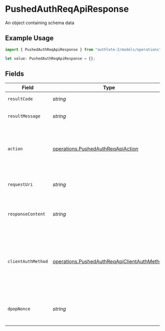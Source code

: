 # PushedAuthReqApiResponse

An object containing schema data

## Example Usage

```typescript
import { PushedAuthReqApiResponse } from "authlete-2/models/operations";

let value: PushedAuthReqApiResponse = {};
```

## Fields

| Field                                                                                                                                                                                                                                                                                                                       | Type                                                                                                                                                                                                                                                                                                                        | Required                                                                                                                                                                                                                                                                                                                    | Description                                                                                                                                                                                                                                                                                                                 |
| --------------------------------------------------------------------------------------------------------------------------------------------------------------------------------------------------------------------------------------------------------------------------------------------------------------------------- | --------------------------------------------------------------------------------------------------------------------------------------------------------------------------------------------------------------------------------------------------------------------------------------------------------------------------- | --------------------------------------------------------------------------------------------------------------------------------------------------------------------------------------------------------------------------------------------------------------------------------------------------------------------------- | --------------------------------------------------------------------------------------------------------------------------------------------------------------------------------------------------------------------------------------------------------------------------------------------------------------------------- |
| `resultCode`                                                                                                                                                                                                                                                                                                                | *string*                                                                                                                                                                                                                                                                                                                    | :heavy_minus_sign:                                                                                                                                                                                                                                                                                                          | The code which represents the result of the API call.                                                                                                                                                                                                                                                                       |
| `resultMessage`                                                                                                                                                                                                                                                                                                             | *string*                                                                                                                                                                                                                                                                                                                    | :heavy_minus_sign:                                                                                                                                                                                                                                                                                                          | A short message which explains the result of the API call.                                                                                                                                                                                                                                                                  |
| `action`                                                                                                                                                                                                                                                                                                                    | [operations.PushedAuthReqApiAction](../../models/operations/pushedauthreqapiaction.md)                                                                                                                                                                                                                                      | :heavy_minus_sign:                                                                                                                                                                                                                                                                                                          | The next action that the authorization server implementation should take. Any other value other than "CREATED" should be handled as unsuccessful result.                                                                                                                                                                    |
| `requestUri`                                                                                                                                                                                                                                                                                                                | *string*                                                                                                                                                                                                                                                                                                                    | :heavy_minus_sign:                                                                                                                                                                                                                                                                                                          | The request_uri created to the client to be used as request_uri on the authorize call.<br/>                                                                                                                                                                                                                                 |
| `responseContent`                                                                                                                                                                                                                                                                                                           | *string*                                                                                                                                                                                                                                                                                                                    | :heavy_minus_sign:                                                                                                                                                                                                                                                                                                          | The content that the authorization server implementation is to return to the client<br/>application.<br/>                                                                                                                                                                                                                   |
| `clientAuthMethod`                                                                                                                                                                                                                                                                                                          | [operations.PushedAuthReqApiClientAuthMethod](../../models/operations/pushedauthreqapiclientauthmethod.md)                                                                                                                                                                                                                  | :heavy_minus_sign:                                                                                                                                                                                                                                                                                                          | The client authentication method that the client application declares that it uses at the token<br/>endpoint. This property corresponds to `token_endpoint_auth_method` in [OpenID Connect Dynamic<br/>Client Registration 1.0, 2. Client Metadata](https://openid.net/specs/openid-connect-registration-1_0.html#ClientMetadata).<br/> |
| `dpopNonce`                                                                                                                                                                                                                                                                                                                 | *string*                                                                                                                                                                                                                                                                                                                    | :heavy_minus_sign:                                                                                                                                                                                                                                                                                                          | Get the expected nonce value for DPoP proof JWT, which should be used<br/>as the value of the `DPoP-Nonce` HTTP header.<br/>                                                                                                                                                                                                |